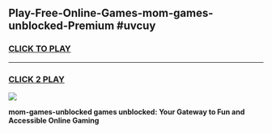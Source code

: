 
## Play-Free-Online-Games-mom-games-unblocked-Premium #uvcuy
<h3>
<a href="https://premium.freeplayer.one?title=mom-games-unblocked&ref=8M">CLICK TO PLAY</a></h3>
<hr>

<h3>
<a href="https://premium.freeplayer.one?title=mom-games-unblocked&ref=8M">CLICK 2 PLAY</a>
  
</h3>

<a href="https://premium.freeplayer.one?title=mom-games-unblocked&ref=8M"><img src="https://clearcache.store/games.png"></a>


**mom-games-unblocked games unblocked: Your Gateway to Fun and Accessible Online Gaming**
